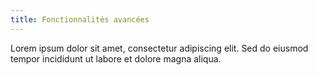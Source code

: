 ```yaml
---
title: Fonctionnalités avancées
---
```


Lorem ipsum dolor sit amet, consectetur adipiscing elit. Sed do eiusmod tempor incididunt ut labore et dolore magna aliqua.
